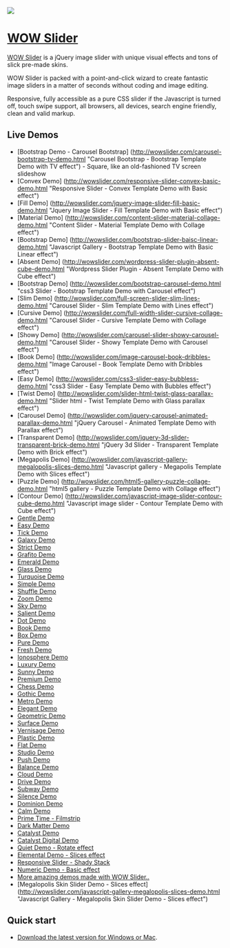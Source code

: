<a href="http://wowslider.com/">
  <img src="http://wowslider.com/images/wowslider-demos800.jpg">
</a>

# [WOW Slider](http://wowslider.com/)

[WOW Slider](http://wowslider.com/) is a jQuery image slider with unique  visual effects 
and tons of slick pre-made skins. 

WOW Slider is packed with a point-and-click wizard to create fantastic image sliders in a matter of seconds without 
coding and image editing. 

Responsive, fully accessible as a pure CSS slider if the Javascript is turned off, touch swipe support, 
all browsers, all devices,  search engine friendly, clean and valid markup. 
 
## Live Demos

*    [Bootstrap Demo - Carousel Bootstrap] (http://wowslider.com/carousel-bootstrap-tv-demo.html "Carousel Bootstrap - Bootstrap Template Demo with TV effect") - Square, like an old-fashioned TV screen slideshow
*    [Convex Demo] (http://wowslider.com/responsive-slider-convex-basic-demo.html "Responsive Slider - Convex Template Demo with Basic effect")
*    [Fill Demo] (http://wowslider.com/jquery-image-slider-fill-basic-demo.html "Jquery Image Slider - Fill Template Demo with Basic effect")
*    [Material Demo] (http://wowslider.com/content-slider-material-collage-demo.html "Content Slider - Material Template Demo with Collage effect")
*    [Bootstrap Demo] (http://wowslider.com/bootstrap-slider-baisc-linear-demo.html "Javascript Gallery - Bootstrap Template Demo with Basic Linear effect")
*    [Absent Demo] (http://wowslider.com/wordpress-slider-plugin-absent-cube-demo.html "Wordpress Slider Plugin - Absent Template Demo with Cube effect")
*    [Bootstrap Demo] (http://wowslider.com/bootstrap-carousel-demo.html "css3 Slider - Bootstrap Template Demo with Carousel effect")
*    [Slim Demo] (http://wowslider.com/full-screen-slider-slim-lines-demo.html "Carousel Slider - Slim Template Demo with Lines effect")
*    [Cursive Demo] (http://wowslider.com/full-width-slider-cursive-collage-demo.html "Carousel Slider - Cursive Template Demo with Collage effect")
*    [Showy Demo] (http://wowslider.com/carousel-slider-showy-carousel-demo.html "Carousel Slider - Showy Template Demo with Carousel effect")
*    [Book Demo] (http://wowslider.com/image-carousel-book-dribbles-demo.html "Image Carousel - Book Template Demo with Dribbles effect")
*    [Easy Demo] (http://wowslider.com/css3-slider-easy-bubbless-demo.html "css3 Slider - Easy Template Demo with Bubbles effect")
*    [Twist Demo] (http://wowslider.com/slider-html-twist-glass-parallax-demo.html "Slider html - Twist Template Demo with Glass parallax effect")
*    [Carousel Demo] (http://wowslider.com/jquery-carousel-animated-parallax-demo.html "jQuery Carousel - Animated Template Demo with Parallax effect")
*    [Transparent Demo] (http://wowslider.com/jquery-3d-slider-transparent-brick-demo.html "jQuery 3d Slider - Transparent Template Demo with Brick effect")
*    [Megapolis Demo] (http://wowslider.com/javascript-gallery-megalopolis-slices-demo.html "Javascript gallery - Megapolis Template Demo with Slices effect")
*    [Puzzle Demo] (http://wowslider.com/html5-gallery-puzzle-collage-demo.html "html5 gallery - Puzzle Template Demo with Collage effect")
*    [Contour Demo] (http://wowslider.com/javascript-image-slider-contour-cube-demo.html "Javascript image slider - Contour Template Demo with Cube effect")
*    [Gentle Demo](http://wowslider.com/simple-jquery-slider-gentle-linear-demo.html "Simple jQuery Slider - Gentle Template Demo with Basic linear effect")
*    [Easy Demo](http://wowslider.com/slideshow-javascript-easy-page-demo.html "Slideshow javascript - Easy Template Demo with Page effect")
*    [Tick Demo](http://wowslider.com/gallery-jquery-tick-book-demo.html "Gallery jQuery - Tick Template Demo with Book effect")
*    [Galaxy Demo](http://wowslider.com/css-gallery-galaxy-collage-demo.html "CSS Gallery - Galaxy Template Demo with Collage effect")
*    [Strict Demo](http://wowslider.com/jquery-photo-gallery-strict-photo-demo.html "jQuery Photo Gallery - Strict Template Demo with Photo effect")
*    [Grafito Demo](http://wowslider.com/wordpress-gallery-plugin-grafito-seven-demo.html "Wordpress Gallery Plugin - Grafito Template Demo with Seven effect")
*    [Emerald Demo](http://wowslider.com/slider-javascript-emerald-photo-demo.html "Slider javascript - Emerald Template Demo with Page effect")
*    [Glass Demo](http://wowslider.com/responsive-image-gallery-glass-collage.html "Responsive Image Gallery - Glass Template Demo with Basic Collage effect")
*    [Turquoise Demo](http://wowslider.com/slideshow-creator-turquoise-stack-v-demo.html "Slideshow creator - Turquoise Template Demo with Stack Vertical effect")
*    [Simple Demo](http://wowslider.com/image-gallery-simple-basic-demo.html "Image gallery - Simple Template Demo with Basic effect")
*    [Shuffle Demo](http://wowslider.com/slideshow-html-shuffle-rotate-demo.html "Slideshow HTML - Shuffle Template Demo with Rotate effect")
*    [Zoom Demo](http://wowslider.com/slideshow-software-zoom-domino-demo.html "Slideshow software - Zoom Template Demo with Domino effect")
*    [Sky Demo](http://wowslider.com/wordpress-gallery-sky-blur-demo.html "Wordpress gallery - Sky Template Demo with Blur effect")
*    [Salient Demo](http://wowslider.com/slideshow-jquery-salient-squares-demo.html "Slideshow jQuery - Salient Template Demo with Squares effect")
*    [Dot Demo](http://wowslider.com/jquery-gallery-dot-seven-demo.html "jQuery gallery - Dot Template Demo with Seven effect")
*    [Book Demo](http://wowslider.com/css3-image-slider-book-demo.html "CSS3 Image Slider - Book Template Demo with Book effect")
*    [Box Demo](http://wowslider.com/html5-image-slider-box-stack-v-demo.html "HTML5 Image Slider - Box Template Demo with Stack Vertical effect")
*    [Pure Demo](http://wowslider.com/css3-slideshow-pure-domino.html "CSS3 Slideshow - Pure Template Demo with Domino effect")
*    [Fresh Demo](http://wowslider.com/3d-slider-jquery-fresh-cube-demo.html "3D Slider jQuery - Fresh Template Demo with Cube effect")
*    [Ionosphere Demo](http://wowslider.com/javascript-slider-ionosphere-stack-demo.html "Javascript Slider - Ionosphere Template Demo with Stack effect")
*    [Luxury Demo](http://wowslider.com/html5-slideshow-luxury-slices-demo.html "HTML5 Slideshow - Luxury Template Demo with Slices effect")
*    [Sunny Demo](http://wowslider.com/html5-slider-sunny-fade-demo.html "HTML5 Slider - Sunny Template Demo with Fade effect")
*    [Premium Demo](http://wowslider.com/js-image-slider-premium-page-demo.html "JS Image Slider - Premium Template Demo with Page effect")
*    [Chess Demo](http://wowslider.com/responsive-slideshow-chess-blinds-demo.html "Responsive slideshow - Chess Template Demo with Blinds effect")
*    [Gothic Demo](http://wowslider.com/css3-slider-gothic-domino-demo.html "CSS3 Slider - Gothic Template Demo with Domino effect")
*    [Metro Demo](http://wowslider.com/photo-slideshow-metro-rotate-demo.html "Photo slideshow - Metro Template Demo with Rotate effect")
*    [Elegant Demo](http://wowslider.com/slider-jquery-elegant-linear-demo.html "Slider jQuery - Elegant Template Demo with Basic linear effect")
*    [Geometric Demo](http://wowslider.com/banner-maker-geometric-kenburns-demo.html "Banner maker - Geometric Template Demo with Ken Burns effect")
*    [Surface Demo](http://wowslider.com/slideshow-maker-software-surface-blur-demo.html "Slideshow Maker Software - Surface Template Demo with Blur effect")
*    [Vernisage Demo](http://wowslider.com/jquery-carousel-vernisage-stack-v-demo.html "jQuery Carousel - Vernisage Template Demo with Stack vertical effect")
*    [Plastic Demo](http://wowslider.com/css-slideshow-plastic-squares.html "CSS Slideshow - Plastic Template Demo with Squares effect")
*    [Flat Demo](http://wowslider.com/jquery-slideshow-flat-slices.html "jQuery Slideshow - Flat Template Demo with Slices effect")
*    [Studio Demo](http://wowslider.com/css-slideshow-studio-fade.html "CSS Slideshow - Studio Template Demo with Fade effect")
*    [Push Demo](http://wowslider.com/css-image-gallery-push-stack.html "CSS Image Gallery - Push Template Demo with Stack effect")
*    [Balance Demo](http://wowslider.com/online-photo-slideshow-balance-blast.html "Online Photo Slideshow - Balance Template Demo")
*    [Cloud Demo](http://wowslider.com/photo-slider-cloud-fly.html "Photo Slider - Cloud Template Demo with Fly effect")
*    [Drive Demo](http://wowslider.com/online-photo-gallery-drive-rotate.html "Online Photo Gallery - Drive Template Demo with Rotate effect")
*    [Subway Demo](http://wowslider.com/web-photo-gallery-subway-basic.html "Web Photo Gallery - Subway Template Demo with Basic effect")
*    [Silence Demo](http://wowslider.com/html-slideshow-silence-blur-demo.html "HTML slideshow - Silence Template Demo with Blur effect")
*    [Dominion Demo](http://wowslider.com/html-gallery-dominion-blinds-demo.html "HTML gallery - Dominion Template Demo with Blinds effect")
*    [Calm Demo](http://wowslider.com/html-slider-calm-kenburns-demo.html "HTML slider - Calm Template Demo with Ken Burns effect")
*    [Prime Time - Filmstrip](http://wowslider.com/jquery-image-scroller-prime-time-linear-demo.html "jQuery Image Scroller - Prime Time Template Demo with Basic linear effect")
*    [Dark Matter Demo](http://wowslider.com/free-image-slider-dark-matter-squares-demo.html "Free image slider - Dark Matter Demo with Squares effect")
*    [Catalyst Demo](http://wowslider.com/jquery-banner-rotator-catalyst-fade-demo.html "Jquery banner rotator - Catalyst Template Demo with Fade effect")
*    [Catalyst Digital Demo](http://wowslider.com/jquery-picture-slider-catalyst-digital-stack-demo.html "jQuery Picture Slider - Catalyst Digital Template Demo with Stack effect")
*    [Quiet Demo - Rotate effect](http://wowslider.com/javascript-slideshow-quiet-rotate-demo.html "Javascript Slideshow - Quiet Template Demo with Rotate effect")
*    [Elemental Demo - Slices effect](http://wowslider.com/jquery-slider-css-elemental-slices-demo.html "jQuery Slider CSS - Elemental Slices Demo")
*    [Responsive Slider - Shady Stack](http://wowslider.com/wordpress-gallery-css-shady-stack-v-demo.html "Responsive Slider - Wordpress Shady Stack Demo")
*    [Numeric Demo - Basic effect](http://wowslider.com/html5-image-gallery-numeric-basic-demo.html "HTML5 Image Gallery Numeric Basic Demo")
*    [More amazing demos made with WOW Slider..](http://wowslider.com/jquery-image-rotator-terse-blur-demo.html "jQuery Slider - Terse Blur") 
*    [Megalopolis Skin Slider Demo - Slices effect] (http://wowslider.com/javascript-gallery-megalopolis-slices-demo.html "Javascript Gallery - Megalopolis Skin Slider Demo - Slices effect")


## Quick start

* [Download the latest version for Windows or Mac](http://wowslider.com/).



